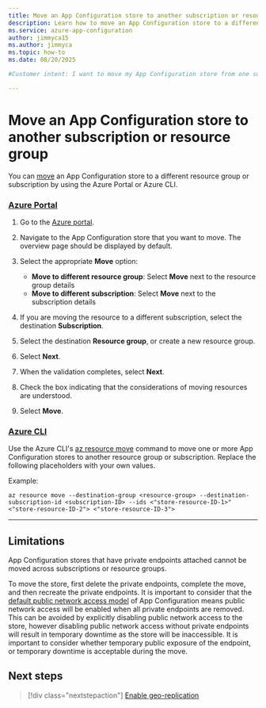 ```yaml
---
title: Move an App Configuration store to another subscription or resource group
description: Learn how to move an App Configuration store to a different subscription or resource group.
ms.service: azure-app-configuration
author: jimmyca15
ms.author: jimmyca
ms.topic: how-to
ms.date: 08/20/2025

#Customer intent: I want to move my App Configuration store from one subscription or resource group to another. 

---
```


# Move an App Configuration store to another subscription or resource group

You can [move](../azure-resource-manager/management/move-resource-group-and-subscription.md) an App Configuration store to a different resource group or subscription by using the Azure Portal or Azure CLI.

### [Azure Portal](#tab/azure-portal)

1. Go to the [Azure portal](https://portal.azure.com/).

1. Navigate to the App Configuration store that you want to move. The overview page should be displayed by default.

1. Select the appropriate **Move** option:
   - **Move to different resource group**: Select **Move** next to the resource group details
   - **Move to different subscription**: Select **Move** next to the subscription details

1. If you are moving the resource to a different subscription, select the destination **Subscription**.

1. Select the destination **Resource group**, or create a new resource group.

1. Select **Next**.

1. When the validation completes, select **Next**.

1. Check the box indicating that the considerations of moving resources are understood.

1. Select **Move**.

### [Azure CLI](#tab/azure-cli)

Use the Azure CLI's [az resource move](/cli/azure/resource#az-resource-move) command to move one or more App Configuration stores to another resource group or subscription. Replace the following placeholders with your own values.

Example:

```azurecli 
az resource move --destination-group <resource-group> --destination-subscription-id <subscription-ID> --ids <"store-resource-ID-1>" <"store-resource-ID-2"> <"store-resource-ID-3">
```

---

## Limitations

App Configuration stores that have private endpoints attached cannot be moved across subscriptions or resource groups.

To move the store, first delete the private endpoints, complete the move, and then recreate the private endpoints. It is important to consider that the [default public network access model](../azure-app-configuration/howto-disable-public-access.md?tabs=azure-portal#disable-public-access-to-a-store) of App Configuration means public network access will be enabled when all private endpoints are removed. This can be avoided by explicitly disabling public network access to the store, however disabling public network access without private endpoints will result in temporary downtime as the store will be inaccessible. It is important to consider whether temporary public exposure of the endpoint, or temporary downtime is acceptable during the move.

## Next steps

> [!div class="nextstepaction"]
> [Enable geo-replication](./howto-geo-replication.md)  
